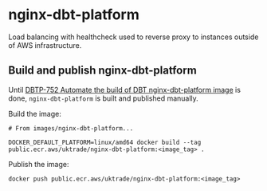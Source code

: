 # nginx-dbt-platform

Load balancing with healthcheck used to reverse proxy to instances outside of AWS infrastructure.

## Build and publish nginx-dbt-platform

Until [DBTP-752 Automate the build of DBT nginx-dbt-platform image](https://uktrade.atlassian.net/browse/DBTP-752) is done, `nginx-dbt-platform` is built and published manually.

Build the image:

```shell
# From images/nginx-dbt-platform...

DOCKER_DEFAULT_PLATFORM=linux/amd64 docker build --tag public.ecr.aws/uktrade/nginx-dbt-platform:<image_tag> .

```

Publish the image:

```shell
docker push public.ecr.aws/uktrade/nginx-dbt-platform:<image_tag>
```
